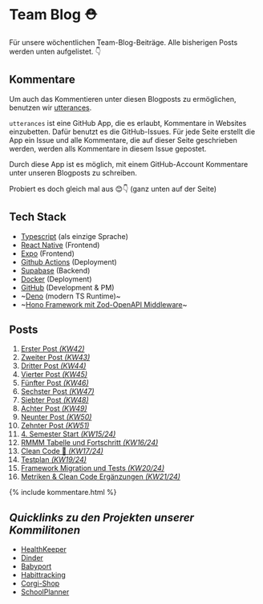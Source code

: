 # Team Blog ⛑️

Für unsere wöchentlichen Team-Blog-Beiträge.
Alle bisherigen Posts werden unten aufgelistet. 👇

## Kommentare

Um auch das Kommentieren unter diesen Blogposts zu ermöglichen, benutzen wir [utterances](https://github.com/utterance/utterances).

`utterances` ist eine GitHub App, die es erlaubt, Kommentare in Websites einzubetten. Dafür benutzt es die GitHub-Issues. Für jede Seite erstellt die App ein Issue und alle Kommentare, die auf dieser Seite geschrieben werden, werden alls Kommentare in diesem Issue gepostet.

Durch diese App ist es möglich, mit einem GitHub-Account Kommentare unter unseren Blogposts zu schreiben.

Probiert es doch gleich mal aus 😊👇 (ganz unten auf der Seite)

## Tech Stack
- [Typescript](https://www.typescriptlang.org/) (als einzige Sprache)
- [React Native](https://reactnative.dev/) (Frontend)
- [Expo](https://expo.dev/) (Frontend)
- [Github Actions](https://docs.github.com/en/actions) (Deployment)
- [Supabase](https://supabase.com/) (Backend)
- [Docker](https://www.docker.com/) (Deployment)
- [GitHub](https://www.github.com/) (Development & PM)
- ~[Deno](https:/deno.land) (modern TS Runtime)~
- ~[Hono Framework mit Zod-OpenAPI Middleware](https://www.npmjs.com/package/@hono/zod-openapi)~



## Posts
 1. [Erster Post _(KW42)_](posts/00_initial_post.md)
 2. [Zweiter Post _(KW43)_](posts/01_Team.md)
 3. [Dritter Post _(KW44)_](posts/03_SRS_OpenAPI.md)
 4. [Vierter Post _(KW45)_](posts/04_UML_n_UCRS.md)
 5. [Fünfter Post _(KW46)_](posts/05_Implementation.md)
 6. [Sechster Post _(KW47)_](posts/06_Implementation.md)
 7. [Siebter Post _(KW48)_](posts/07_Implementation.md)
 8. [Achter Post _(KW49)_](posts/08_ArchiSigniRequi.md)
 9. [Neunter Post _(KW50)_](posts/09_Schichten-nach-Kruchten.md)
 10. [Zehnter Post _(KW51)_](posts/10_Semesterabschluss.md)
 11. [4. Semester Start _(KW15/24)_](posts/11_4-Semester-Initialisierung.md)
 12. [RMMM Tabelle und Fortschritt _(KW16/24)_](posts/12_Risiko-und-Fortschritt.md)
 13. [Clean Code 🧹 _(KW17/24)_](posts/13_CleanCode.md)
 14. [Testplan _(KW19/24)_](posts/14_Testplan.md)
 15. [Framework Migration und Tests _(KW20/24)_](posts/15_Framework-migration-und-Tests.md)
 16. [Metriken & Clean Code Ergänzungen  _(KW21/24)_](posts/16_Metriken.md)

{% include kommentare.html %}


## _Quicklinks zu den Projekten unserer Kommilitonen_ 

 - <a href="https://github.com/Chrissi-Ruege/HealthKeeper/discussions" target="_blank">HealthKeeper<a/>
 - <a href="https://github.com/dhbw-ka-tinf22b5-dinder/Dinder/discussions/categories/projektblog" target="_blank">Dinder<a/>
 - <a href="https://medium.com/@babyport" target="_blank">Babyport<a/>
 - <a href="https://puggingtons.github.io/habittrackingblog/" target="_blank">Habittracking<a/>
 - <a href="https://github.com/mausio/corgi-shop-doc/discussions" target="_blank">Corgi-Shop<a/>
 - <a href="https://michaelsteininger2003.wordpress.com/" target="_blank">SchoolPlanner<a/>

